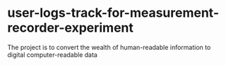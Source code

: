 # user-logs-track-for-measurement-recorder-experiment
The project is to convert the wealth of human-readable information to digital computer-readable data

